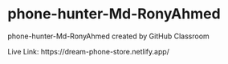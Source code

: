 # phone-hunter-Md-RonyAhmed
<p>phone-hunter-Md-RonyAhmed created by GitHub Classroom</p>
<p>Live Link: https://dream-phone-store.netlify.app/ </p>


